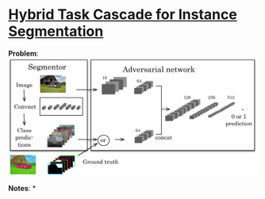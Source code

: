 # [Hybrid Task Cascade for Instance Segmentation](https://arxiv.org/pdf/1901.07518.pdf)

**Problem**: ![Image of Yaktocat](../adv.png)


**Notes**:
* 
